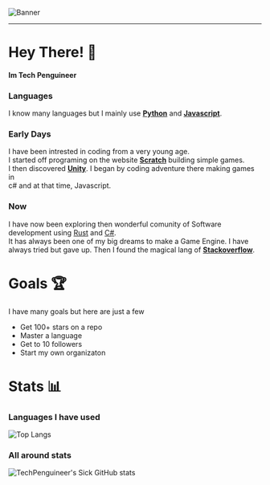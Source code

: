 ![Banner](https://i.imgur.com/XvLZL7p.png)
<hr>

# **Hey There! :wave:**
#### **Im Tech Penguineer**
### Languages
I know many languages but I mainly use **[Python](https://www.python.org/)** and **[Javascript](https://www.javascript.com/)**. <br>
### Early Days
I have been intrested in coding from a very young age. <br>
I started off programing on the website **[Scratch](https://scratch.mit.edu/)** building simple games.
<br>
I then discovered **[Unity](https://unity.com/)**. I began by coding adventure there making games in <br> c# and at that time, Javascript.

### Now

I have now been exploring then wonderful comunity of Software development using [Rust](https://www.rust-lang.org/) and [C#](). 
<br>
It has always been one of my big dreams to make a Game Engine. I have always tried but gave up. Then I found the magical lang of **[Stackoverflow](https://stackoverflow.com/)**.



# **Goals :trophy:**

I have many goals but here are just a few

- Get 100+ stars on a repo
- Master a language
- Get to 10 followers
- Start my own organizaton

# **Stats :bar_chart:**

### Languages I have used
![Top Langs](https://github-readme-stats.vercel.app/api/top-langs/?username=TechPenguineer&langs_count=11)
### All around stats
![TechPenguineer's Sick GitHub stats](https://github-readme-stats.vercel.app/api?username=TechPenguineer&show_icons=true)
